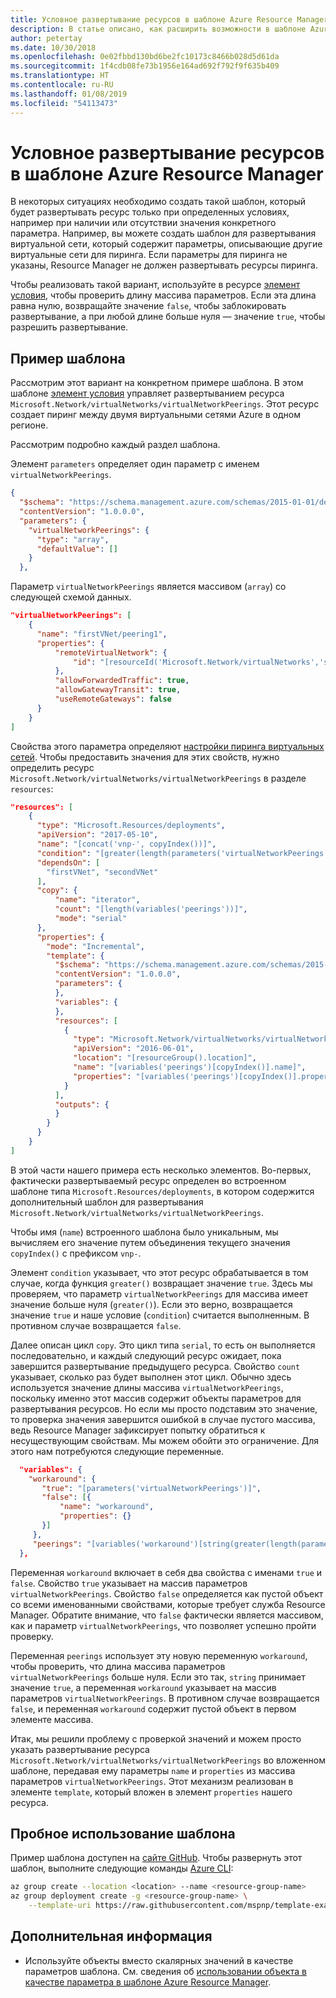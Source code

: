 ```yaml
---
title: Условное развертывание ресурсов в шаблоне Azure Resource Manager
description: В статье описано, как расширить возможности в шаблоне Azure Resource Manager за счет условного развертывания ресурсов в зависимости от значения определенного параметра.
author: petertay
ms.date: 10/30/2018
ms.openlocfilehash: 0e02fbbd130bd6be2fc10173c8466b028d5d61da
ms.sourcegitcommit: 1f4cdb08fe73b1956e164ad692f792f9f635b409
ms.translationtype: HT
ms.contentlocale: ru-RU
ms.lasthandoff: 01/08/2019
ms.locfileid: "54113473"
---
```

# <a name="conditionally-deploy-a-resource-in-an-azure-resource-manager-template"></a>Условное развертывание ресурсов в шаблоне Azure Resource Manager

В некоторых ситуациях необходимо создать такой шаблон, который будет развертывать ресурс только при определенных условиях, например при наличии или отсутствии значения конкретного параметра. Например, вы можете создать шаблон для развертывания виртуальной сети, который содержит параметры, описывающие другие виртуальные сети для пиринга. Если параметры для пиринга не указаны, Resource Manager не должен развертывать ресурсы пиринга.

Чтобы реализовать такой вариант, используйте в ресурсе [элемент условия][azure-resource-manager-condition], чтобы проверить длину массива параметров. Если эта длина равна нулю, возвращайте значение `false`, чтобы заблокировать развертывание, а при любой длине больше нуля — значение `true`, чтобы разрешить развертывание.

## <a name="example-template"></a>Пример шаблона

Рассмотрим этот вариант на конкретном примере шаблона. В этом шаблоне [элемент условия][azure-resource-manager-condition] управляет развертыванием ресурса `Microsoft.Network/virtualNetworks/virtualNetworkPeerings`. Этот ресурс создает пиринг между двумя виртуальными сетями Azure в одном регионе.

Рассмотрим подробно каждый раздел шаблона.

Элемент `parameters` определяет один параметр с именем `virtualNetworkPeerings`.

```json
{
  "$schema": "https://schema.management.azure.com/schemas/2015-01-01/deploymentTemplate.json#",
  "contentVersion": "1.0.0.0",
  "parameters": {
    "virtualNetworkPeerings": {
      "type": "array",
      "defaultValue": []
    }
  },
```

Параметр `virtualNetworkPeerings` является массивом (`array`) со следующей схемой данных.

```json
"virtualNetworkPeerings": [
    {
      "name": "firstVNet/peering1",
      "properties": {
          "remoteVirtualNetwork": {
              "id": "[resourceId('Microsoft.Network/virtualNetworks','secondVNet')]"
          },
          "allowForwardedTraffic": true,
          "allowGatewayTransit": true,
          "useRemoteGateways": false
      }
    }
]
```

Свойства этого параметра определяют [настройки пиринга виртуальных сетей][vnet-peering-resource-schema]. Чтобы предоставить значения для этих свойств, нужно определить ресурс `Microsoft.Network/virtualNetworks/virtualNetworkPeerings` в разделе `resources`:

```json
"resources": [
    {
      "type": "Microsoft.Resources/deployments",
      "apiVersion": "2017-05-10",
      "name": "[concat('vnp-', copyIndex())]",
      "condition": "[greater(length(parameters('virtualNetworkPeerings')), 0)]",
      "dependsOn": [
        "firstVNet", "secondVNet"
      ],
      "copy": {
          "name": "iterator",
          "count": "[length(variables('peerings'))]",
          "mode": "serial"
      },
      "properties": {
        "mode": "Incremental",
        "template": {
          "$schema": "https://schema.management.azure.com/schemas/2015-01-01/deploymentTemplate.json#",
          "contentVersion": "1.0.0.0",
          "parameters": {
          },
          "variables": {
          },
          "resources": [
            {
              "type": "Microsoft.Network/virtualNetworks/virtualNetworkPeerings",
              "apiVersion": "2016-06-01",
              "location": "[resourceGroup().location]",
              "name": "[variables('peerings')[copyIndex()].name]",
              "properties": "[variables('peerings')[copyIndex()].properties]"
            }
          ],
          "outputs": {
          }
        }
      }
    }
]
```

В этой части нашего примера есть несколько элементов. Во-первых, фактически развертываемый ресурс определен во встроенном шаблоне типа `Microsoft.Resources/deployments`, в котором содержится дополнительный шаблон для развертывания `Microsoft.Network/virtualNetworks/virtualNetworkPeerings`.

Чтобы имя (`name`) встроенного шаблона было уникальным, мы вычисляем его значение путем объединения текущего значения `copyIndex()` с префиксом `vnp-`.

Элемент `condition` указывает, что этот ресурс обрабатывается в том случае, когда функция `greater()` возвращает значение `true`. Здесь мы проверяем, что параметр `virtualNetworkPeerings` для массива имеет значение больше нуля (`greater()`). Если это верно, возвращается значение `true` и наше условие (`condition`) считается выполненным. В противном случае возвращается `false`.

Далее описан цикл `copy`. Это цикл типа `serial`, то есть он выполняется последовательно, и каждый следующий ресурс ожидает, пока завершится развертывание предыдущего ресурса. Свойство `count` указывает, сколько раз будет выполнен этот цикл. Обычно здесь используется значение длины массива `virtualNetworkPeerings`, поскольку именно этот массив содержит объекты параметров для развертывания ресурсов. Но если мы просто подставим это значение, то проверка значения завершится ошибкой в случае пустого массива, ведь Resource Manager зафиксирует попытку обратиться к несуществующим свойствам. Мы можем обойти это ограничение. Для этого нам потребуются следующие переменные.

```json
  "variables": {
    "workaround": {
       "true": "[parameters('virtualNetworkPeerings')]",
       "false": [{
           "name": "workaround",
           "properties": {}
       }]
     },
     "peerings": "[variables('workaround')[string(greater(length(parameters('virtualNetworkPeerings')), 0))]]"
  },
```

Переменная `workaround` включает в себя два свойства с именами `true` и `false`. Свойство `true` указывает на массив параметров `virtualNetworkPeerings`. Свойство `false` определяется как пустой объект со всеми именованными свойствами, которые требует служба Resource Manager. Обратите внимание, что `false` фактически является массивом, как и параметр `virtualNetworkPeerings`, что позволяет успешно пройти проверку.

Переменная `peerings` использует эту новую переменную `workaround`, чтобы проверить, что длина массива параметров `virtualNetworkPeerings` больше нуля. Если это так, `string` принимает значение `true`, а переменная `workaround` указывает на массив параметров `virtualNetworkPeerings`. В противном случае возвращается `false`, и переменная `workaround` содержит пустой объект в первом элементе массива.

Итак, мы решили проблему с проверкой значений и можем просто указать развертывание ресурса `Microsoft.Network/virtualNetworks/virtualNetworkPeerings` во вложенном шаблоне, передавая ему параметры `name` и `properties` из массива параметров `virtualNetworkPeerings`. Этот механизм реализован в элементе `template`, который вложен в элемент `properties` нашего ресурса.

## <a name="try-the-template"></a>Пробное использование шаблона

Пример шаблона доступен на [сайте GitHub][github]. Чтобы развернуть этот шаблон, выполните следующие команды [Azure CLI][cli]:

```bash
az group create --location <location> --name <resource-group-name>
az group deployment create -g <resource-group-name> \
    --template-uri https://raw.githubusercontent.com/mspnp/template-examples/master/example2-conditional/deploy.json
```

## <a name="next-steps"></a>Дополнительная информация

* Используйте объекты вместо скалярных значений в качестве параметров шаблона. См. сведения об [использовании объекта в качестве параметра в шаблоне Azure Resource Manager](./objects-as-parameters.md).

<!-- links -->
[azure-resource-manager-condition]: /azure/azure-resource-manager/resource-manager-templates-resources#condition
[azure-resource-manager-variable]: /azure/azure-resource-manager/resource-group-authoring-templates#variables
[vnet-peering-resource-schema]: /azure/templates/microsoft.network/virtualnetworks/virtualnetworkpeerings
[cli]: /cli/azure/?view=azure-cli-latest
[github]: https://github.com/mspnp/template-examples
